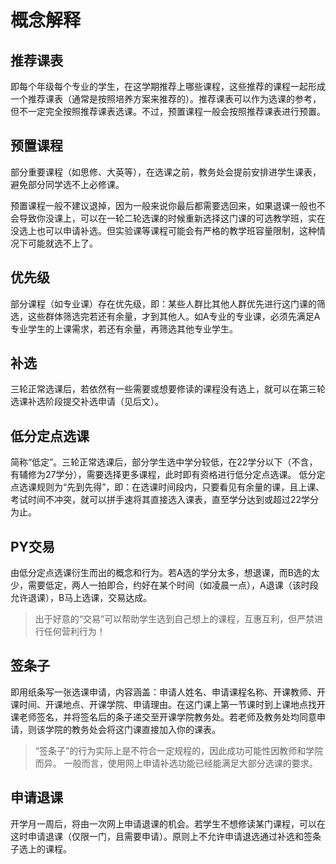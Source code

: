 # 概念解释

## 推荐课表

即每个年级每个专业的学生，在这学期推荐上哪些课程，这些推荐的课程一起形成一个推荐课表（通常是按照培养方案来推荐的）。推荐课表可以作为选课的参考，但不一定完全按照推荐课表选课。不过，预置课程一般会按照推荐课表进行预置。

## 预置课程

部分重要课程（如思修、大英等），在选课之前，教务处会提前安排进学生课表，避免部分同学选不上必修课。

预置课程一般不建议退掉，因为一般来说你最后都需要选回来，如果退课一般也不会导致你没课上，可以在一轮二轮选课的时候重新选择这门课的可选教学班，实在没选上也可以申请补选。但实验课等课程可能会有严格的教学班容量限制，这种情况下可能就选不上了。

## 优先级

部分课程（如专业课）存在优先级，即：某些人群比其他人群优先进行这门课的筛选，这些群体筛选完若还有余量，才到其他人。如A专业的专业课，必须先满足A专业学生的上课需求，若还有余量，再筛选其他专业学生。

## 补选

三轮正常选课后，若依然有一些需要或想要修读的课程没有选上，就可以在第三轮选课补选阶段提交补选申请（见后文）。

## 低分定点选课

简称“低定”。三轮正常选课后，部分学生选中学分较低，在22学分以下（不含，有辅修为27学分），需要选择更多课程，此时即有资格进行低分定点选课。
低分定点选课规则为“先到先得”，即：在选课时间段内，只要看见有余量的课，且上课、考试时间不冲突，就可以拼手速将其直接选入课表，直至学分达到或超过22学分为止。

## PY交易

由低分定点选课衍生而出的概念和行为。若A选的学分太多，想退课，而B选的太少，需要低定，两人一拍即合，约好在某个时间（如凌晨一点），A退课（该时段允许退课），B马上选课，交易达成。

> 出于好意的“交易”可以帮助学生选到自己想上的课程，互惠互利，但严禁进行任何营利行为！

## 签条子

即用纸条写一张选课申请，内容涵盖：申请人姓名、申请课程名称、开课教师、开课时间、开课地点、开课学院、申请理由。在这门课上第一节课时到上课地点找开课老师签名，并将签名后的条子递交至开课学院教务处。若老师及教务处均同意申请，则该学院的教务处会将这门课直接加入你的课表。

> “签条子”的行为实际上是不符合一定规程的，因此成功可能性因教师和学院而异。
> 一般而言，使用网上申请补选功能已经能满足大部分选课的要求。

## 申请退课

开学月一周后，将由一次网上申请退课的机会。若学生不想修读某门课程，可以在这时申请退课（仅限一门，且需要申请）。原则上不允许申请退选通过补选和签条子选上的课程。
